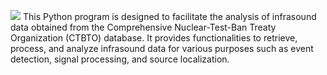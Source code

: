 ![](https://github.com/arthursmacedo/pegadias/tree/main/logo/pegadias.png)
This Python program is designed to facilitate the analysis of infrasound data obtained from the Comprehensive Nuclear-Test-Ban Treaty Organization (CTBTO) database. It provides functionalities to retrieve, process, and analyze infrasound data for various purposes such as event detection, signal processing, and source localization.
